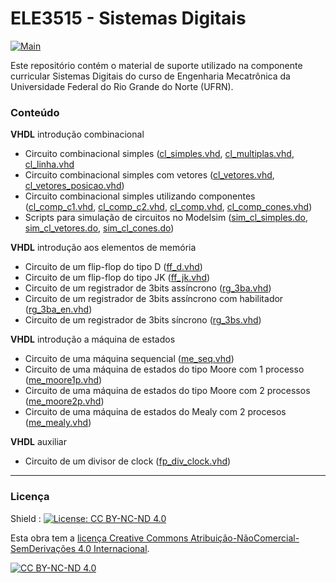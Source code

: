 # ELE3515 - Sistemas Digitais

[![Main](https://img.shields.io/badge/main%20language-PT-blue)](/../../)

Este repositório contém o material de suporte utilizado na componente curricular Sistemas Digitais do curso de Engenharia Mecatrônica da Universidade Federal do Rio Grande do Norte (UFRN).

### Conteúdo

**VHDL** introdução combinacional 
- Circuito combinacional simples ([cl_simples.vhd](https://github.com/sama-md/ELE3515/blob/master/combinacional/cl_simples.vhd), [cl_multiplas.vhd](https://github.com/sama-md/ELE3515/blob/master/combinacional/cl_multiplas.vhd), [cl_linha.vhd](https://github.com/sama-md/ELE3515/blob/master/combinacional/cl_linha.vhd)
- Circuito combinacional simples com vetores ([cl_vetores.vhd](https://github.com/sama-md/ELE3515/blob/master/combinacional/cl_vetores.vhd), [cl_vetores_posicao.vhd](https://github.com/sama-md/ELE3515/blob/master/combinacional/cl_vetores_posicao.vhd))
- Circuito combinacional simples utilizando componentes ([cl_comp_c1.vhd](https://github.com/sama-md/ELE3515/blob/master/combinacional/cl_comp_c1.vhd), [cl_comp_c2.vhd](https://github.com/sama-md/ELE3515/blob/master/combinacional/cl_comp_c2.vhd), [cl_comp.vhd](https://github.com/sama-md/ELE3515/blob/master/combinacional/cl_comp.vhd), [cl_comp_cones.vhd](https://github.com/sama-md/ELE3515/blob/master/combinacional/cl_comp_cones.vhd))
- Scripts para simulação de circuitos no Modelsim ([sim_cl_simples.do](https://github.com/sama-md/ELE3515/blob/master/combinacional/sim_cl_simples.do), [sim_cl_vetores.do](https://github.com/sama-md/ELE3515/blob/master/combinacional/sim_cl_vetores.do), [sim_cl_cones.do](https://github.com/sama-md/ELE3515/blob/master/combinacional/sim_cl_cones.do))

**VHDL** introdução aos elementos de memória
- Circuito de um flip-flop do tipo D ([ff_d.vhd](https://github.com/sama-md/ELE3515/blob/master/memoria/ff_d.vhd))
- Circuito de um flip-flop do tipo JK ([ff_jk.vhd](https://github.com/sama-md/ELE3515/blob/master/memoria/ff_jk.vhd))
- Circuito de um registrador de 3bits assíncrono ([rg_3ba.vhd](https://github.com/sama-md/ELE1717/blob/master/hdl/memoria/rg_3ba.vhd))
- Circuito de um registrador de 3bits assíncrono com habilitador ([rg_3ba_en.vhd](https://github.com/sama-md/ELE1717/blob/master/hdl/memoria/rg_3ba_en.vhd))
- Circuito de um registrador de 3bits síncrono ([rg_3bs.vhd](https://github.com/sama-md/ELE1717/blob/master/hdl/memoria/rg_3bs.vhd))

**VHDL** introdução a máquina de estados
- Circuito de uma máquina sequencial ([me_seq.vhd](https://github.com/sama-md/ELE3515/blob/master/mde/me_seq.vhd))
- Circuito de uma máquina de estados do tipo Moore com 1 processo ([me_moore1p.vhd](https://github.com/sama-md/ELE3515/blob/master/mde/me_moore1p.vhd))
- Circuito de uma máquina de estados do tipo Moore com 2 processos ([me_moore2p.vhd](https://github.com/sama-md/ELE3515/blob/master/mde/me_moore2p.vhd))
- Circuito de uma máquina de estados do Mealy com 2 procesos ([me_mealy.vhd](https://github.com/sama-md/ELE3515/blob/master/mde/me_mealy.vhd))

**VHDL** auxiliar
- Circuito de um divisor de clock ([fp_div_clock.vhd](https://github.com/sama-md/ELE3515/blob/master/block/fp_div_clock.vhd))

---
### Licença

Shield : [![License: CC BY-NC-ND 4.0](https://img.shields.io/badge/License-CC%20BY--NC--ND%204.0-lightgrey)](https://creativecommons.org/licenses/by-nc-nd/4.0/)

Esta obra tem a [licença Creative Commons Atribuição-NãoComercial-SemDerivações 4.0 Internacional](https://creativecommons.org/licenses/by-nc-nd/4.0/deed.pt_BR).

[![CC BY-NC-ND 4.0](https://licensebuttons.net/l/by-nc-nd/4.0/88x31.png)](https://creativecommons.org/licenses/by-nc-nd/4.0/deed.pt_BR)

